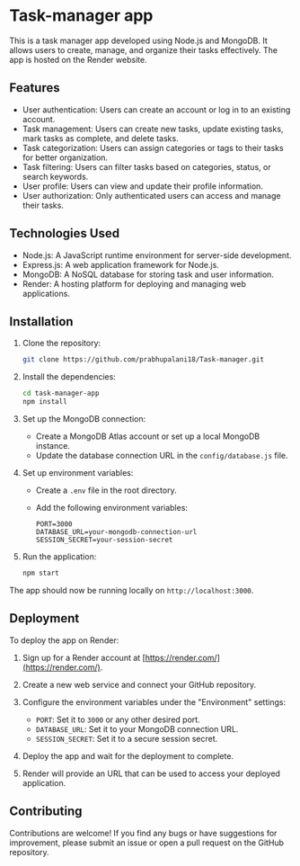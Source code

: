 # Task-manager app

This is a task manager app developed using Node.js and MongoDB. It allows users to create, manage, and organize their tasks effectively. The app is hosted on the Render website.

## Features

- User authentication: Users can create an account or log in to an existing account.
- Task management: Users can create new tasks, update existing tasks, mark tasks as complete, and delete tasks.
- Task categorization: Users can assign categories or tags to their tasks for better organization.
- Task filtering: Users can filter tasks based on categories, status, or search keywords.
- User profile: Users can view and update their profile information.
- User authorization: Only authenticated users can access and manage their tasks.

## Technologies Used

- Node.js: A JavaScript runtime environment for server-side development.
- Express.js: A web application framework for Node.js.
- MongoDB: A NoSQL database for storing task and user information.
- Render: A hosting platform for deploying and managing web applications.

## Installation

1. Clone the repository:
    ```sh
   git clone https://github.com/prabhupalani18/Task-manager.git
    ```

2. Install the dependencies:
   ```sh
   cd task-manager-app
   npm install
   ```

3. Set up the MongoDB connection:

   - Create a MongoDB Atlas account or set up a local MongoDB instance.
   - Update the database connection URL in the `config/database.js` file.

4. Set up environment variables:

   - Create a `.env` file in the root directory.
   - Add the following environment variables:

     ```
     PORT=3000
     DATABASE_URL=your-mongodb-connection-url
     SESSION_SECRET=your-session-secret
     ```

5. Run the application:
   ```sh
   npm start
   ```
The app should now be running locally on `http://localhost:3000`.

## Deployment

To deploy the app on Render:

1. Sign up for a Render account at [https://render.com/](https://render.com/).

2. Create a new web service and connect your GitHub repository.

3. Configure the environment variables under the "Environment" settings:

   - `PORT`: Set it to `3000` or any other desired port.
   - `DATABASE_URL`: Set it to your MongoDB connection URL.
   - `SESSION_SECRET`: Set it to a secure session secret.

4. Deploy the app and wait for the deployment to complete.

5. Render will provide an URL that can be used to access your deployed application.

## Contributing

Contributions are welcome! If you find any bugs or have suggestions for improvement, please submit an issue or open a pull request on the GitHub repository.
